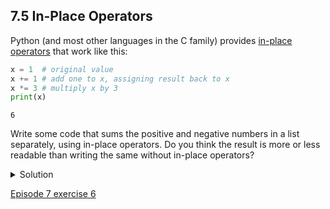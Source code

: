 ## 7.5 In-Place Operators

Python (and most other languages in the C family) provides [in-place operators](https://swcarpentry.github.io/python-novice-inflammation/reference.html#in-place-operators) that work like this:

```python
x = 1  # original value
x += 1 # add one to x, assigning result back to x
x *= 3 # multiply x by 3
print(x)
```

```console
6
```

Write some code that sums the positive and negative numbers in a list separately, using in-place operators. Do you think the result is more or less readable than writing the same without in-place operators?

<details>
  <summary>
Solution
  </summary>

<pre>
positive_sum = 0
negative_sum = 0
test_list = [3, 4, 6, 1, -1, -5, 0, 7, -8]
for num in test_list:
    if num > 0:
        positive_sum += num
    elif num == 0:
        pass
    else:
        negative_sum += num
print(positive_sum, negative_sum)
</pre>

Here ```pass``` means “don’t do anything”. In this particular case, it’s not actually needed, since if ```num == 0``` neither sum needs to change, but it illustrates the use of ```elif``` and ```pass```.
</details>

[Episode 7 exercise 6](episode7_ex6.md)
